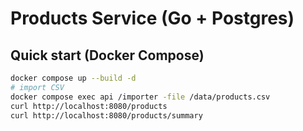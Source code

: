 # Products Service (Go + Postgres)

## Quick start (Docker Compose)

```bash
docker compose up --build -d
# import CSV
docker compose exec api /importer -file /data/products.csv
curl http://localhost:8080/products
curl http://localhost:8080/products/summary
```
